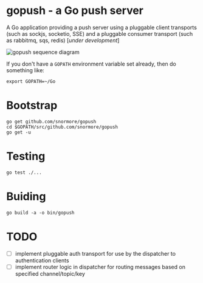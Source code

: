 gopush - a Go push server
======

A Go application providing a push server using a pluggable client transports (such as sockjs, socketio, SSE) and a pluggable consumer transport (such as rabbitmq, sqs, redis) [*under development*]

![gopush sequence diagram](https://raw.github.com/snormore/gopush/master/docs/gopush-sequence.png)

If you don't have a `GOPATH` environment variable set already, then do something like:
```shell
export GOPATH=~/Go
```

Bootstrap
=========
```shell
go get github.com/snormore/gopush
cd $GOPATH/src/github.com/snormore/gopush
go get -u
```

Testing
=======
```shell
go test ./...
```

Buiding
=======
```shell
go build -a -o bin/gopush
```

TODO
====
 - [ ] implement pluggable auth transport for use by the dispatcher to authentication clients
 - [ ] implement router logic in dispatcher for routing messages based on specified channel/topic/key
